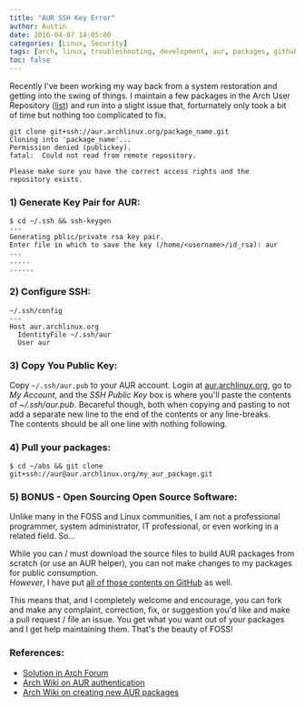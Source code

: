 ```yaml
---
title: "AUR SSH Key Error"
author: Austin
date: 2016-04-07 14:05:00
categories: [Linux, Security]
tags: [arch, linux, troubleshooting, development, aur, packages, github, ssh]
toc: false
---
```


Recently I've been working my way back from a system 
restoration and getting into the swing of things.  I 
maintain a few packages in the Arch User Repository 
([list](https://aur.archlinux.org/packages/?O=0&SeB=m&K=gtbjj&outdated=&SB=n&SO=a&PP=50&do_Search=Go)) 
and run into a slight issue that, forturnately only took a 
bit of time but nothing too complicated to fix.


```
git clone git+ssh://aur.archlinux.org/package_name.git
Cloning into 'package_name'...
Permission denied (publickey).
fatal:  Could not read from remote repository.

Please make sure you have the correct access rights and the 
repository exists.
```

### 1) Generate  Key Pair for AUR:

```
$ cd ~/.ssh && ssh-keygen
---
Generating pblic/private rsa key pair.
Enter file in which to save the key (/home/<username>/id_rsa): aur
...
.....
......
```

### 2) Configure SSH:

```
~/.ssh/config
---
Host aur.archlinux.org
  IdentityFile ~/.ssh/aur
  User aur
```

### 3) Copy You Public Key:
Copy ```~/.ssh/aur.pub``` to your AUR account.  Login at 
[aur.archlinux.org](aur.archlinux.org), 
go to *My Account*, and the *SSH Public Key* box is where 
you'll paste the contents of *~/.ssh/aur.pub*.  Becareful 
though, both when copying and pasting to not add a separate 
new line to the end of the contents or any line-breaks.  
The contents should be all one line with nothing following.

### 4) Pull your packages:

```
$ cd ~/abs && git clone 
git+ssh://aur@aur.archlinux.org/my_aur_package.git
```

### 5) BONUS - Open Sourcing Open Source Software:

Unlike many in the FOSS and Linux communities, I am not a 
professional programmer, system administrator, IT 
professional, or even working in a related field. So...

While you can / must download the source files to build AUR 
packages from scratch (or use an AUR helper), you can not 
make changes to my packages for public consumption.  
*However*, I have put [all of those contents on 
GitHub](https://github.com/savagezen/pkgbuild) as well.  

This means that, and I completely welcome and encourage, you can 
fork and make any complaint, correction, fix, or suggestion 
you'd like and make a pull request / file an issue.  You 
get what you want out of your packages and I get help 
maintaining them.  That's the beauty of FOSS!


### References:
- [Solution in Arch Forum](https://bbs.archlinux.org/viewtopic.php?id=191629)
- [Arch Wiki on AUR authentication](https://wiki.archlinux.org/index.php/Arch_User_Repository#Authentication)
- [Arch Wiki on creating new AUR packages](https://wiki.archlinux.org/index.php/Arch_User_Repository#Creating_a_new_package)
